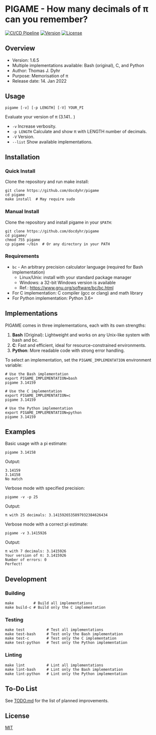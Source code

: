 # PIGAME - How many decimals of π can you remember?

[![CI/CD Pipeline](https://github.com/docdyhr/pigame/workflows/CI%2FCD%20Pipeline/badge.svg)](https://github.com/docdyhr/pigame/actions/workflows/ci.yml)
[![Version](https://img.shields.io/badge/version-1.6.5-blue)](https://github.com/docdyhr/pigame/blob/master/src/VERSION)
[![License](https://img.shields.io/badge/license-MIT-green)](https://github.com/docdyhr/pigame/blob/master/LICENSE)

## Overview

* Version: 1.6.5
* Multiple implementations available: Bash (original), C, and Python
* Author: Thomas J. Dyhr
* Purpose: Memorisation of π
* Release date: 14. Jan 2022

## Usage

```
pigame [-v] [-p LENGTH] [-V] YOUR_PI
```

Evaluate your version of π (3.141.. )

* `-v` Increase verbosity.
* `-p LENGTH` Calculate and show π with LENGTH number of decimals.
* `-V` Version.
* `--list` Show available implementations.

## Installation

### Quick Install

Clone the repository and run make install:

```shell
git clone https://github.com/docdyhr/pigame
cd pigame
make install  # May require sudo
```

### Manual Install

Clone the repository and install pigame in your `$PATH`:

```shell
git clone https://github.com/docdyhr/pigame
cd pigame/
chmod 755 pigame
cp pigame ~/bin  # Or any directory in your PATH
```

### Requirements

* `bc` - An arbitrary precision calculator language (required for Bash implementation)
  * Linux/Unix: install with your standard package manager
  * Windows: a 32-bit Windows version is available
  * Ref.: https://www.gnu.org/software/bc/bc.html
* For C implementation: C compiler (gcc or clang) and math library
* For Python implementation: Python 3.6+

## Implementations

PIGAME comes in three implementations, each with its own strengths:

1. **Bash** (Original): Lightweight and works on any Unix-like system with bash and bc.
2. **C**: Fast and efficient, ideal for resource-constrained environments.
3. **Python**: More readable code with strong error handling.

To select an implementation, set the `PIGAME_IMPLEMENTATION` environment variable:

```shell
# Use the Bash implementation
export PIGAME_IMPLEMENTATION=bash
pigame 3.14159

# Use the C implementation
export PIGAME_IMPLEMENTATION=c
pigame 3.14159

# Use the Python implementation
export PIGAME_IMPLEMENTATION=python
pigame 3.14159
```

## Examples

Basic usage with a pi estimate:

```shell
pigame 3.14158
```

Output:
```
3.14159
3.14158
No match
```

Verbose mode with specified precision:

```shell
pigame -v -p 25
```

Output:
```
π with 25 decimals: 3.1415926535897932384626434
```

Verbose mode with a correct pi estimate:

```shell
pigame -v 3.1415926
```

Output:
```
π with 7 decimals: 3.1415926
Your version of π: 3.1415926
Number of errors: 0
Perfect!
```

## Development

### Building

```shell
make         # Build all implementations
make build-c # Build only the C implementation
```

### Testing

```shell
make test          # Test all implementations
make test-bash     # Test only the Bash implementation
make test-c        # Test only the C implementation
make test-python   # Test only the Python implementation
```

### Linting

```shell
make lint          # Lint all implementations
make lint-bash     # Lint only the Bash implementation
make lint-python   # Lint only the Python implementation
```

## To-Do List

See [TODO.md](https://github.com/docdyhr/pigame/blob/master/TODO.md) for the list of planned improvements.

## License

[MIT](https://github.com/docdyhr/pigame/blob/master/LICENSE)